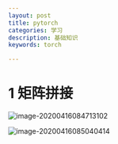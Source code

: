 ```yaml
---
layout: post
title: pytorch
categories: 学习
description: 基础知识
keywords: torch

---
```


<head>
    <script src="https://cdn.mathjax.org/mathjax/latest/MathJax.js?config=TeX-AMS-MML_HTMLorMML" type="text/javascript"></script>
    <script type="text/x-mathjax-config">
        MathJax.Hub.Config({
            tex2jax: {
            skipTags: ['script', 'noscript', 'style', 'textarea', 'pre'],
            inlineMath: [['$','$']]
            }
        });
    </script>
</head>


# 1 矩阵拼接

![image-20200416084713102](/images/blog/image-20200416084713102.png)

![image-20200416085040414](/images/blog/image-20200416085040414.png)

